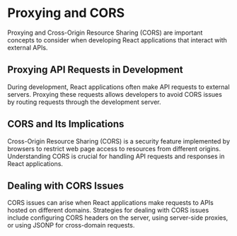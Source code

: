 # Proxying and CORS

Proxying and Cross-Origin Resource Sharing (CORS) are important concepts to consider when developing React applications that interact with external APIs.

## Proxying API Requests in Development

During development, React applications often make API requests to external servers. Proxying these requests allows developers to avoid CORS issues by routing requests through the development server.

## CORS and Its Implications

Cross-Origin Resource Sharing (CORS) is a security feature implemented by browsers to restrict web page access to resources from different origins. Understanding CORS is crucial for handling API requests and responses in React applications.

## Dealing with CORS Issues

CORS issues can arise when React applications make requests to APIs hosted on different domains. Strategies for dealing with CORS issues include configuring CORS headers on the server, using server-side proxies, or using JSONP for cross-domain requests.
